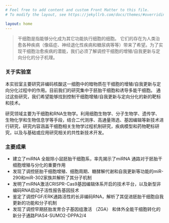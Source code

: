 ```yaml
---
# Feel free to add content and custom Front Matter to this file.
# To modify the layout, see https://jekyllrb.com/docs/themes/#overriding-theme-defaults

layout: home
---
```


> 干细胞是指能够分化成为其它功能执行细胞的细胞。 它们的存在为人类治愈各种疾病（像癌症、神经退化性疾病和糖尿病等等）带来了希望。为了实现干细胞治愈疾病的潜能，我们必须了解调控干细胞的增殖/自我更新与定向分化的分子机理。 

### 关于实验室

本实验室主要研究非编码核酸这一细胞中的暗物质在干细胞的增殖/自我更新与定向分化过程中的作用。目前我们的研究集中于胚胎干细胞和诱导多能干细胞。 通过这些研究，我们希望能够找到控制干细胞增殖/自我更新与定向分化的新的靶标和技术。

研究领域主要为干细胞和RNA生物学。利用细胞生物学、分子生物学、遗传学、生物化学和生物信息学等手段，结合二代测序、高通量筛选、基因编辑等新技术进行研究，研究内容涵盖干细胞相关生物学过程机制研究，疾病模型和药物靶标研究，以及与基础或应用研究相关的共性新技术开发。

### 主要成果

- 建立了miRNA 全敲除小鼠胚胎干细胞系，率先揭示了miRNA 通路对于胚胎干细胞增殖与分化的重要作用
- 发现了调控胚胎干细胞增殖、细胞周期、糖酵解代谢和自我更新等功能的miR-290和miR-302家族并解析了其分子机制
- 发明了miRNA激活CRISPR-Cas9基因编辑体系开启的技术平台，以及新型非编码RNA启动子活性报告基因技术
- 鉴定了调控FGF/ERK通路活性的长非编码RNA，解析了其促进胚胎干细胞自我更新的功能和分子机制
- 发现了调控早期胚胎发育合子基因组激活 （ZGA） 和体外全能干细胞转化的新分子通路PIAS4-SUMO2-DPPA2/4

